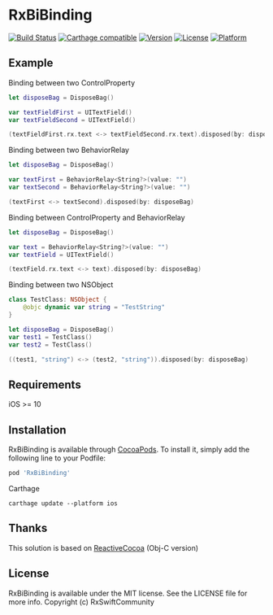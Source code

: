 # RxBiBinding

[![Build Status](https://travis-ci.org/RxSwiftCommunity/RxBiBinding.svg?branch=master)](https://travis-ci.org/RxSwiftCommunity/RxBiBinding)
[![Carthage compatible](https://img.shields.io/badge/Carthage-compatible-4BC51D.svg?style=flat)](https://github.com/Carthage/Carthage)
[![Version](https://img.shields.io/cocoapods/v/RxBiBinding.svg?style=flat)](https://cocoapods.org/pods/RxBiBinding)
[![License](https://img.shields.io/cocoapods/l/RxBiBinding.svg?style=flat)](https://cocoapods.org/pods/RxBiBinding)
[![Platform](https://img.shields.io/cocoapods/p/RxBiBinding.svg?style=flat)](https://cocoapods.org/pods/RxBiBinding)

## Example

Binding between two ControlProperty
```swift
let disposeBag = DisposeBag()

var textFieldFirst = UITextField()
var textFieldSecond = UITextField()

(textFieldFirst.rx.text <-> textFieldSecond.rx.text).disposed(by: disposeBag)
```

Binding between two BehaviorRelay
```swift
let disposeBag = DisposeBag()

var textFirst = BehaviorRelay<String?>(value: "")
var textSecond = BehaviorRelay<String?>(value: "")

(textFirst <-> textSecond).disposed(by: disposeBag)
```

Binding between ControlProperty and BehaviorRelay
```swift
let disposeBag = DisposeBag()

var text = BehaviorRelay<String?>(value: "")
var textField = UITextField()

(textField.rx.text <-> text).disposed(by: disposeBag)
```

Binding between two NSObject
```swift
class TestClass: NSObject {
    @objc dynamic var string = "TestString"
}

let disposeBag = DisposeBag()
var test1 = TestClass()
var test2 = TestClass()

((test1, "string") <-> (test2, "string")).disposed(by: disposeBag)
```

## Requirements

iOS >= 10

## Installation

RxBiBinding is available through [CocoaPods](https://cocoapods.org). To install
it, simply add the following line to your Podfile:

```ruby
pod 'RxBiBinding'
```

Carthage
```
carthage update --platform ios
```

## Thanks

This solution is based on [ReactiveCocoa](https://github.com/ReactiveCocoa/ReactiveCocoa) (Obj-C version)

## License

RxBiBinding is available under the MIT license. See the LICENSE file for more info.
Copyright (c) RxSwiftCommunity
